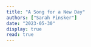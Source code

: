 ```yaml
---
title: "A Song for a New Day"
authors: ["Sarah Pinsker"]
date: "2023-05-30"
display: true
read: true
---
```


